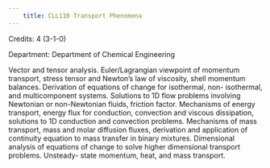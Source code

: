 ```yaml
---
    title: CLL110 Transport Phenomena
---
```

Credits: 4 (3-1-0)

Department: Department of Chemical Engineering

Vector and tensor analysis. Euler/Lagrangian viewpoint of momentum transport, stress tensor and Newton’s law of viscosity, shell momentum balances. Derivation of equations of change for isothermal, non- isothermal, and multicomponent systems. Solutions to 1D flow problems involving Newtonian or non-Newtonian fluids, friction factor. Mechanisms of energy transport, energy flux for conduction, convection and viscous dissipation, solutions to 1D conduction and convection problems. Mechanisms of mass transport, mass and molar diffusion fluxes, derivation and application of continuity equation to mass transfer in binary mixtures. Dimensional analysis of equations of change to solve higher dimensional transport problems. Unsteady- state momentum, heat, and mass transport.